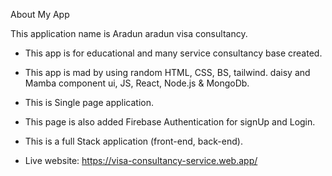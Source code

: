 About My App

This application name is
Aradun
aradun visa consultancy.

- This app is for educational and many service consultancy base created.

- This app is mad by using random HTML, CSS, BS, tailwind. daisy and Mamba component ui, JS, React, Node.js & MongoDb.
- This is Single page application.
- This page is also added Firebase Authentication for signUp and Login.

- This is a full Stack application (front-end, back-end).
- Live website: https://visa-consultancy-service.web.app/
